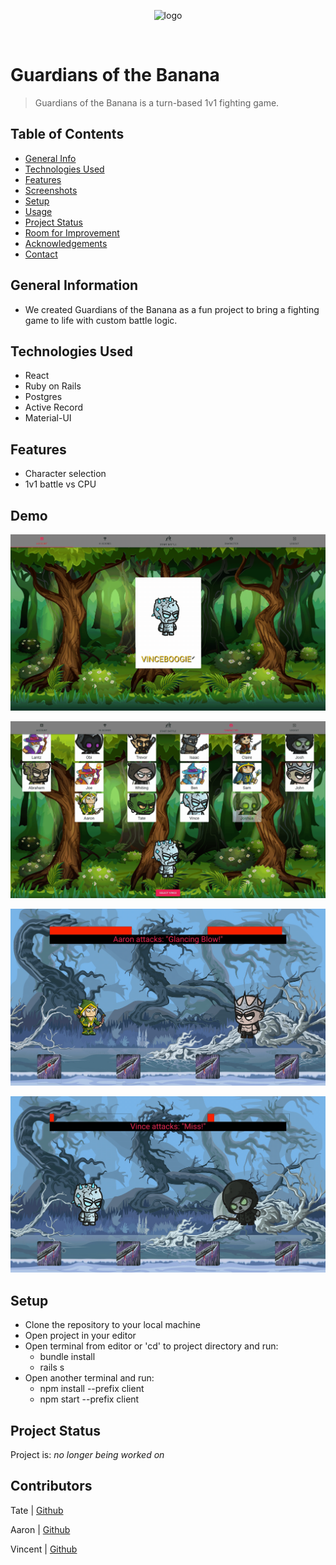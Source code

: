 <p align="center"><img src="client/src/assets/guardians-logo.png" alt="logo" width="500px" margin="auto"></p>

<br />

# Guardians of the Banana

> Guardians of the Banana is a turn-based 1v1 fighting game.

## Table of Contents

- [General Info](#general-information)
- [Technologies Used](#technologies-used)
- [Features](#features)
- [Screenshots](#screenshots)
- [Setup](#setup)
- [Usage](#usage)
- [Project Status](#project-status)
- [Room for Improvement](#room-for-improvement)
- [Acknowledgements](#acknowledgements)
- [Contact](#contact)
<!-- * [License](#license) -->

## General Information

- We created Guardians of the Banana as a fun project to bring a fighting game to life with custom battle logic.
<!-- You don't have to answer all the questions - just the ones relevant to your project. -->

## Technologies Used

- React
- Ruby on Rails
- Postgres
- Active Record
- Material-UI

## Features

- Character selection
- 1v1 battle vs CPU

## Demo

<p align="center"><img src="client/src/assets/screengif1.gif" alt="logo" margin="auto"></p>

<p align="center"><img src="client/src/assets/screengif2.gif" alt="logo" margin="auto"></p>

<p align="center"><img src="client/src/assets/screengif3.gif" alt="logo" margin="auto"></p>

<p align="center"><img src="client/src/assets/screengif4.gif" alt="logo" margin="auto"></p>

<!-- If you have screenshots you'd like to share, include them here. -->

## Setup

- Clone the repository to your local machine
- Open project in your editor
- Open terminal from editor or 'cd' to project directory and run:
  - bundle install
  - rails s
- Open another terminal and run:
  - npm install --prefix client
  - npm start --prefix client

## Project Status

Project is: _no longer being worked on_

## Contributors

Tate | [Github](https://github.com/tjray-dev)

Aaron | [Github](https://github.com/AaronDski)

Vincent | [Github](https://github.com/vincentbaylon)

<!-- Optional -->
<!-- ## License -->
<!-- This project is open source and available under the [... License](). -->

<!-- You don't have to include all sections - just the one's relevant to your project -->
